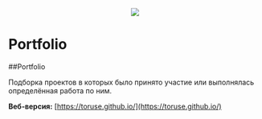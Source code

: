 <p align="center">
    <img src="https://toruse.github.io/build/portfolio/76x76.png">
    <h1>Portfolio</h1>
</p>

##Portfolio

Подборка проектов в которых было принято участие или выполнялась определённая работа по ним.

__Веб-версия:__ [https://toruse.github.io/](https://toruse.github.io/)
